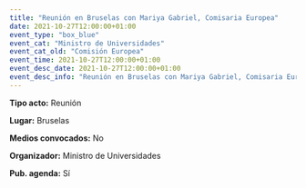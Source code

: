 ---
title: "Reunión en Bruselas con Mariya Gabriel, Comisaria Europea"
date: 2021-10-27T12:00:00+01:00
event_type: "box_blue" 
event_cat: "Ministro de Universidades"
event_cat_old: "Comisión Europea"
event_time: 2021-10-27T12:00:00+01:00
event_desc_date: 2021-10-27T12:00:00+01:00
event_desc_info: "Reunión en Bruselas con Mariya Gabriel, Comisaria Europea"
---<p class="card-light list_schedule_description"><b>Tipo acto:</b> Reunión
</p><p class="card-light list_schedule_description"><b>Lugar:</b> Bruselas
</p><p class="card-light list_schedule_description"><b>Medios convocados:</b> No
</p><p class="card-light list_schedule_description"><b>Organizador:</b> Ministro de Universidades </p><p class="card-light list_schedule_description"><b>Pub. agenda:</b> Sí
</p>